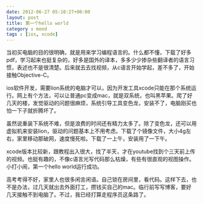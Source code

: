 ```yaml
---
date: 2012-06-27 05:10:27+00:00
layout: post
title: 第一个hello world
category : mood
tags : [ios, xcode]
---
```


当初买电脑的目的很明确，就是用来学习编程语言的。什么都不懂，下载了好多pdf，学习起来也挺复杂的，好多是国外的译本，多多少少掺杂些翻译者的语言习惯，表述也不是很清楚。<!-- more -->后来就去去找视频，从c语言开始学起，差不多了，开始接触Objective-C。




ios软件开发，需要lion系统的电脑才可以，因为开发工具xcode只能在那个系统运行。网上有个方法，可以让普通pc变成mac，就是双系统，也叫黑苹果。爬了好几天的楼，发觉驱动的问题很麻烦，系统引导工具变色龙，安装不了，电脑刚买也怕一下子就折腾坏了。




虽然说重装下系统不难，但是浪费的时间还有精力太多了。除了变色龙，还可以用虚拟机来安装lion，驱动的问题基本上不用考虑。下载了个镜像文件，大小4g左右，家里移动那破网，速度慢死啦。下载了一上午，安装用了一下午。




xcode版本比较新，跟教程出入很大，找了半天，才在youtube找到个三天前上传的视频。也挺有趣的，不像c语言光写代码那么枯燥，有些有很直观的视图操作。小打小闹，第一个hello world运行成功。




高考考得不好，家里人也很多闲言闲语。自己锁在房间里，看代码。这样下去，也不是办法，过几天就出去外面打工，攒钱买自己的mac。临行前写写博客，要好几天接触不到电脑了。不过，我已经打算走程序员这条路了。
